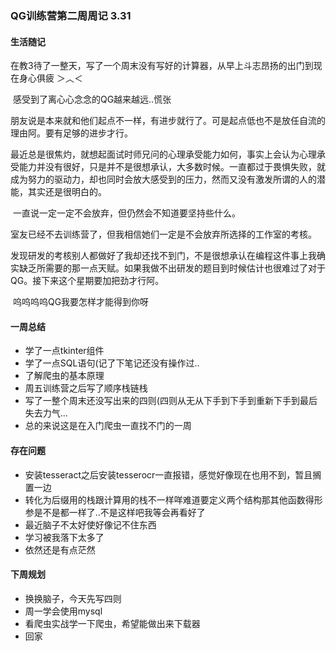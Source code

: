 ### QG训练营第二周周记 3.31



#### 生活随记

​	在教3待了一整天，写了一个周末没有写好的计算器，从早上斗志昂扬的出门到现在身心俱疲  ＞︿＜

​	感受到了离心心念念的QG越来越远..慌张

​	朋友说是本来就和他们起点不一样，有进步就行了。可是起点低也不是放任自流的理由阿。要有足够的进步才行。

​	最近总是很焦灼，就想起面试时师兄问的心理承受能力如何，事实上会认为心理承受能力并没有很好，只是并不是很想承认，大多数时候。一直都过于畏惧失败，就成为努力的驱动力，却也同时会放大感受到的压力，然而又没有激发所谓的人的潜能，其实还是很明白的。

​	一直说一定一定不会放弃，但仍然会不知道要坚持些什么。

​	室友已经不去训练营了，但我相信她们一定是不会放弃所选择的工作室的考核。

​	发现研发的考核别人都做好了我却还找不到门，不是很想承认在编程这件事上我确实缺乏所需要的那一点天赋。如果我做不出研发的题目到时候估计也很难过了对于QG。接下来这个星期要加把劲才行阿。

​	呜呜呜呜QG我要怎样才能得到你呀

#### 一周总结

- 学了一点tkinter组件
- 学了一点SQL语句(记了下笔记还没有操作过..
- 了解爬虫的基本原理
- 周五训练营之后写了顺序栈链栈
- 写了一整个周末还没写出来的四则(四则从无从下手到下手到重新下手到最后失去力气...
- 总的来说这是在入门爬虫一直找不门的一周

#### 存在问题

- 安装tesseract之后安装tesserocr一直报错，感觉好像现在也用不到，暂且搁置一边
- 转化为后缀用的栈跟计算用的栈不一样咩难道要定义两个结构那其他函数得形参是不是都一样了..不是这样吧我等会再看好了
- 最近脑子不太好使好像记不住东西
- 学习被我落下太多了
- 依然还是有点茫然

#### 下周规划

- 换换脑子，今天先写四则
- 周一学会使用mysql
- 看爬虫实战学一下爬虫，希望能做出来下载器
- 回家


